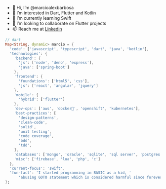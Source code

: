 - 👋 Hi, I’m @marcioalexbarbosa
- 👀 I’m interested in Dart, Flutter and Kotlin
- 🌱 I’m currently learning Swift
- 💞️ I’m looking to collaborate on Flutter projects
- 📫 Reach me at [Linkedin](https://www.linkedin.com/in/marcio-alexandre-barbosa-565139a/)

```dart
// dart
Map<String, dynamic> marcio = {
  'code': ['javascript', 'typescript', 'dart', 'java', 'kotlin'],
  'technologies': {
    'backend': {
      'js': ['node', 'deno', 'express'],
      'java': ['spring-boot']
    },
    'frontend': {
      'foundations': ['html5', 'css'],
      'js': ['react', 'angular', 'jquery']
    },
    'mobile': {
      'hybrid': ['flutter']
    },
    'dev-ops': ['aws', 'docker🐳', 'openshift', 'kubernetes'],
    'best-practices': [
      'design-patterns',
      'clean-code',
      'solid',
      'unit testing',
      'code coverage',
      'bdd',
      'tdd',
    ],
    'databases': ['mongo', 'oracle', 'sqlite', 'sql server', 'postgres'],
    'misc': ['firebase', 'lua', 'php', 'c']
  },
  'current-focus': 'swift',
  'fun-fact': 'I started programming in BASIC as a kid, '
      'abusing GOTO statement which is considered harmful since forever'
};
```
<!---
marcioalexbarbosa/marcioalexbarbosa is a ✨ special ✨ repository because its `README.md` (this file) appears on your GitHub profile.
You can click the Preview link to take a look at your changes.
--->
